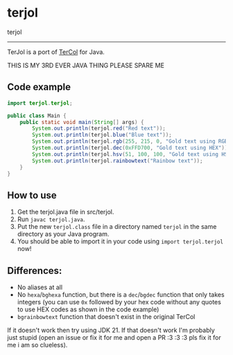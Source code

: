 # terjol

terjol

***

TerJol is a port of [TerCol](https://github.com/Butterroach/tercol) for Java.

THIS IS MY 3RD EVER JAVA THING PLEASE SPARE ME

## Code example

```java
import terjol.terjol;

public class Main {
    public static void main(String[] args) {
        System.out.println(terjol.red("Red text"));
        System.out.println(terjol.blue("Blue text"));
        System.out.println(terjol.rgb(255, 215, 0, "Gold text using RGB"));
        System.out.println(terjol.dec(0xFFD700, "Gold text using HEX"));
        System.out.println(terjol.hsv(51, 100, 100, "Gold text using HSV"));
        System.out.println(terjol.rainbowtext("Rainbow text"));
    }
}
```

## How to use

1. Get the terjol.java file in src/terjol.
2. Run `javac terjol.java`.
3. Put the new `terjol.class` file in a directory named `terjol` in the same directory as your Java program.
4. You should be able to import it in your code using `import terjol.terjol` now!

## Differences:

- No aliases at all
- No `hexa`/`bghexa` function, but there is a `dec`/`bgdec` function that only takes integers (you can use `0x` followed by your hex code without any quotes to use HEX codes as shown in the code example)
- `bgrainbowtext` function that doesn't exist in the original TerCol


If it doesn't work then try using JDK 21. If that doesn't work I'm probably just stupid (open an issue or fix it for me and open a PR :3 :3 :3 pls fix it for me i am so clueless). 
